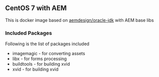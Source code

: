 ## CentOS 7 with AEM

This is docker image based on [aemdesign/oracle-jdk](https://hub.docker.com/r/aemdesign/oracle-jdk/) with AEM base libs

### Included Packages

Following is the list of packages included

* imagemagic            - for converting assets
* libx                  - for forms processing
* buildtools            - for building xvid
* xvid            - for building xvid

